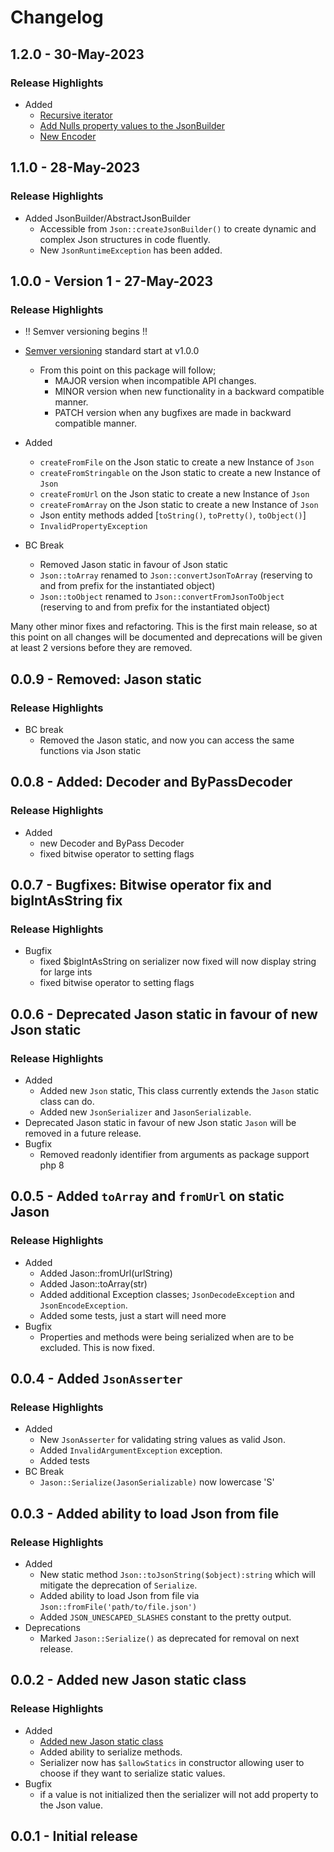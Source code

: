 # Changelog

## 1.2.0 - 30-May-2023
### Release Highlights
* Added 
  * [Recursive iterator](https://github.com/s-mcdonald/Jason/commit/2a1e4bdd780fe94468ca4a25e635e70b9cefa04f)
  * [Add Nulls property values to the JsonBuilder](https://github.com/s-mcdonald/Jason/commit/2a04f3d7eabe1d8caf18e38d8ad1737ecfdd1dac)
  * [New Encoder](https://github.com/s-mcdonald/Jason/commit/201564fa8ed1419717bd8cda59dad61d715cc13a)

## 1.1.0 - 28-May-2023
### Release Highlights
* Added JsonBuilder/AbstractJsonBuilder
  * Accessible from `Json::createJsonBuilder()` to create dynamic and complex Json structures in code fluently.
  * New `JsonRuntimeException` has been added.

## 1.0.0 - Version 1 - 27-May-2023
### Release Highlights
* !! Semver versioning begins !!
* [Semver versioning](https://semver.org/) standard start at v1.0.0
  *  From this point on this package will follow;
     * MAJOR version when incompatible API changes.
     * MINOR version when new functionality in a backward compatible manner.
     * PATCH version when any bugfixes are made in backward compatible manner.

* Added
  * `createFromFile` on the Json static to create a new Instance of `Json`
  * `createFromStringable` on the Json static to create a new Instance of `Json`
  * `createFromUrl` on the Json static to create a new Instance of `Json`
  * `createFromArray` on the Json static to create a new Instance of `Json`
  * Json entity methods added [`toString()`, `toPretty()`, `toObject()`]
  * `InvalidPropertyException`

* BC Break
  * Removed Jason static in favour of Json static 
  * `Json::toArray` renamed to `Json::convertJsonToArray` (reserving to and from prefix for the instantiated object)
  * `Json::toObject` renamed to `Json::convertFromJsonToObject` (reserving to and from prefix for the instantiated object)

Many other minor fixes and refactoring. This is the first main release, so at this point on all changes will be documented
and deprecations will be given at least 2 versions before they are removed.

## 0.0.9 - Removed: Jason static
### Release Highlights
* BC break
  * Removed the Jason static, and now you can access the same functions via Json static 

## 0.0.8 - Added: Decoder and ByPassDecoder
### Release Highlights
* Added
  * new Decoder and ByPass Decoder
  * fixed bitwise operator to setting flags

## 0.0.7 - Bugfixes: Bitwise operator fix and bigIntAsString fix
### Release Highlights
* Bugfix
  * fixed $bigIntAsString on serializer now fixed will now display string for large ints
  * fixed bitwise operator to setting flags
 
## 0.0.6 - Deprecated Jason static in favour of new Json static
### Release Highlights
* Added 
  * Added new `Json` static, This class currently extends the `Jason` static class can do.
  * Added new `JsonSerializer` and `JasonSerializable`.
* Deprecated Jason static in favour of new Json static
  `Jason` will be removed in a future release.
* Bugfix
  * Removed readonly identifier from arguments as package support php 8 

## 0.0.5 - Added `toArray` and `fromUrl` on static Jason
### Release Highlights
* Added
  * Added Jason::fromUrl(urlString)
  * Added Jason::toArray(str)
  * Added additional Exception classes; `JsonDecodeException` and `JsonEncodeException`.
  * Added some tests, just a start will need more
* Bugfix
  * Properties and methods were being serialized when are to be excluded. This is now fixed.

## 0.0.4 - Added `JsonAsserter`
### Release Highlights
* Added
   * New `JsonAsserter` for validating string values as valid Json.
   * Added `InvalidArgumentException` exception.
   * Added tests
 * BC Break
   * `Jason::Serialize(JasonSerializable)` now lowercase 'S'

## 0.0.3 - Added ability to load Json from file
### Release Highlights
* Added
   * New static method `Json::toJsonString($object):string` which will mitigate the deprecation of `Serialize`.
   * Added ability to load Json from file via `Json::fromFile('path/to/file.json')`
   * Added `JSON_UNESCAPED_SLASHES` constant to the pretty output.
* Deprecations
  * Marked `Jason::Serialize()` as deprecated for removal on next release.

## 0.0.2 - Added new Jason static class 
### Release Highlights
* Added
   * [Added new Jason static class](https://github.com/s-mcdonald/Jason/commit/9b184b1d066357631eda17d2a12dee3bfcb331d1)
   * Added ability to serialize methods.
   * Serializer now has `$allowStatics` in constructor allowing user to choose if they want to serialize static values.
* Bugfix
   * if a value is not initialized then the serializer will not add property to the Json value. 

## 0.0.1 - Initial release